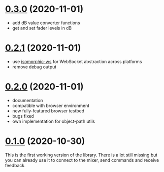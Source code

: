 # [0.3.0](https://github.com/fmalcher/soundcraft-ui/compare/0.2.1...0.3.0) (2020-11-01)

- add dB value converter functions
- get and set fader levels in dB

# [0.2.1](https://github.com/fmalcher/soundcraft-ui/compare/0.2.0...0.2.1) (2020-11-01)

- use [isomorphic-ws](https://github.com/heineiuo/isomorphic-ws) for WebSocket abstraction across platforms
- remove debug output

# [0.2.0](https://github.com/fmalcher/soundcraft-ui/compare/0.1.0...0.2.0) (2020-11-01)

- documentation
- compatible with browser environment
- new fully-featured browser testbed
- bugs fixed
- own implementation for object-path utils

# [0.1.0](https://github.com/fmalcher/soundcraft-ui/releases/tag/0.1.0) (2020-10-30)

This is the first working version of the library. There is a lot still missing but you can already use it to connect to the mixer, send commands and receive feedback.
